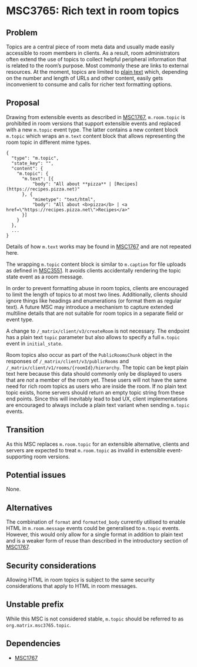 # MSC3765: Rich text in room topics

## Problem

Topics are a central piece of room meta data and usually made easily
accessible to room members in clients. As a result, room administrators
often extend the use of topics to collect helpful peripheral information
that is related to the room’s purpose. Most commonly these are links to
external resources. At the moment, topics are limited to [plain text]
which, depending on the number and length of URLs and other content,
easily gets inconvenient to consume and calls for richer text formatting
options.

## Proposal

Drawing from extensible events as described in [MSC1767], `m.room.topic`
is prohibited in room versions that support extensible events and replaced
with a new `m.topic` event type. The latter contains a new content block
`m.topic` which wraps an `m.text` content block that allows representing
the room topic in different mime types.

``` json5
{
  "type": "m.topic",
  "state_key": "",
  "content": {
    "m.topic": {
      "m.text": [{
          "body": "All about **pizza** | [Recipes](https://recipes.pizza.net)"
      }, {
          "mimetype": "text/html",
          "body": "All about <b>pizza</b> | <a href=\"https://recipes.pizza.net\">Recipes</a>"
      }]
    }
  },
  ...
}
```

Details of how `m.text` works may be found in [MSC1767] and are not
repeated here.

The wrapping `m.topic` content block is similar to `m.caption` for file
uploads as defined in [MSC3551]. It avoids clients accidentally rendering
the topic state event as a room message.

In order to prevent formatting abuse in room topics, clients are
encouraged to limit the length of topics to at most two lines. Additionally,
clients should ignore things like headings and enumerations (or format them
as regular text). A future MSC may introduce a mechanism to capture extended
multiline details that are not suitable for room topics in a separate field
or event type.

A change to `/_matrix/client/v3/createRoom` is not necessary. The
endpoint has a plain text `topic` parameter but also allows to specify a
full `m.topic` event in `initial_state`.

Room topics also occur as part of the `PublicRoomsChunk` object in the
responses of `/_matrix/client/v3/publicRooms` and
`/_matrix/client/v1/rooms/{roomId}/hierarchy`. The topic can be kept
plain text here because this data should commonly only be displayed to
users that are *not* a member of the room yet. These users will not have
the same need for rich room topics as users who are inside the room. If
no plain text topic exists, home servers should return an empty topic
string from these end points. Since this will inevitably lead to bad UX,
client implementations are encouraged to always include a plain text
variant when sending `m.topic` events.

## Transition

As this MSC replaces `m.room.topic` for an extensible alternative,
clients and servers are expected to treat `m.room.topic` as invalid in
extensible event-supporting room versions.

## Potential issues

None.

## Alternatives

The combination of `format` and `formatted_body` currently utilised to
enable HTML in `m.room.message` events could be generalised to
`m.topic` events. However, this would only allow for a single
format in addition to plain text and is a weaker form of reuse than
described in the introductory section of [MSC1767].

## Security considerations

Allowing HTML in room topics is subject to the same security
considerations that apply to HTML in room messages.

## Unstable prefix

While this MSC is not considered stable, `m.topic` should be referred to
as `org.matrix.msc3765.topic`.

## Dependencies

- [MSC1767]

  [plain text]: https://spec.matrix.org/v1.2/client-server-api/#mroomtopic
  [MSC1767]: https://github.com/matrix-org/matrix-spec-proposals/pull/1767
  [MSC3551]: https://github.com/matrix-org/matrix-spec-proposals/pull/3551
  [`/rooms/{roomId}/upgrade`]: https://spec.matrix.org/v1.5/client-server-api/#post_matrixclientv3roomsroomidupgrade
